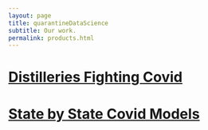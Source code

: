 ```yaml
---
layout: page
title: quarantineDataScience
subtitle: Our work.
permalink: products.html
---
```

# [Distilleries Fighting Covid](https://www.distilleriesfightingcovid.com/)

# [State by State Covid Models]()